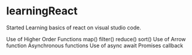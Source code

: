 # learningReact
Started Learning basics of react on visual studio code.

Use of Higher Order Functions
map()
filter()
reduce()
sort()
Use of Arrow function
Asynchronous functions
Use of async await
Promises
callback



